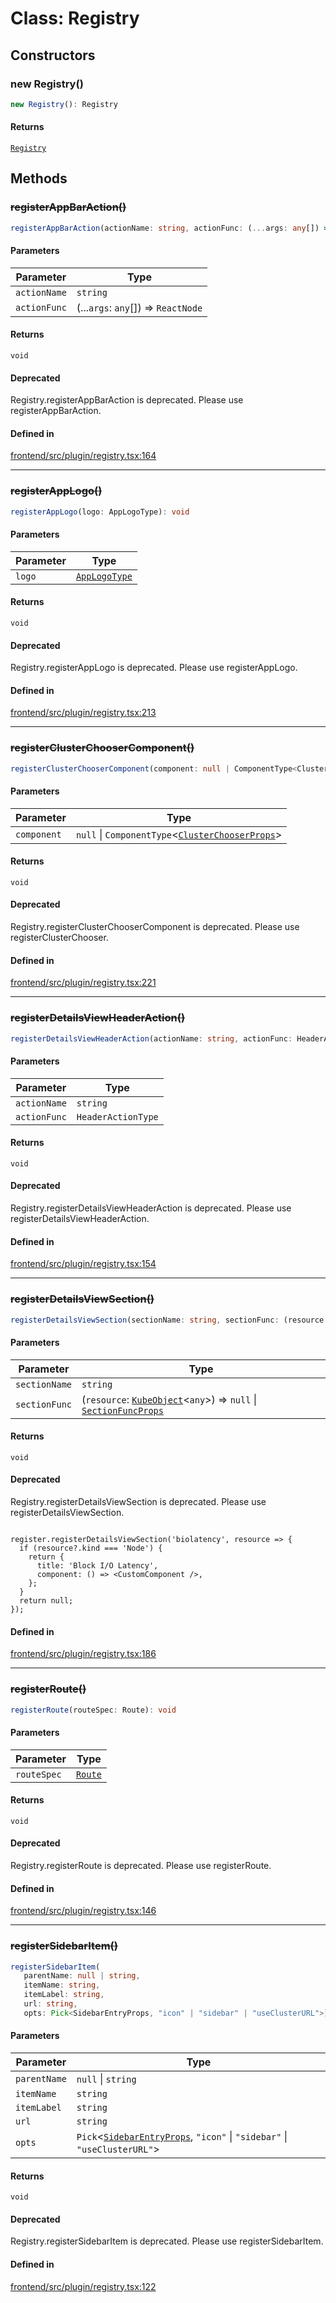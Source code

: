 # Class: Registry

## Constructors

### new Registry()

```ts
new Registry(): Registry
```

#### Returns

[`Registry`](Registry.md)

## Methods

### ~~registerAppBarAction()~~

```ts
registerAppBarAction(actionName: string, actionFunc: (...args: any[]) => ReactNode): void
```

#### Parameters

| Parameter | Type |
| ------ | ------ |
| `actionName` | `string` |
| `actionFunc` | (...`args`: `any`[]) => `ReactNode` |

#### Returns

`void`

#### Deprecated

Registry.registerAppBarAction is deprecated. Please use registerAppBarAction.

#### Defined in

[frontend/src/plugin/registry.tsx:164](https://github.com/headlamp-k8s/headlamp/blob/2481a1c9f2b4a69a9320466e7a455215b14b97b0/frontend/src/plugin/registry.tsx#L164)

***

### ~~registerAppLogo()~~

```ts
registerAppLogo(logo: AppLogoType): void
```

#### Parameters

| Parameter | Type |
| ------ | ------ |
| `logo` | [`AppLogoType`](../type-aliases/AppLogoType.md) |

#### Returns

`void`

#### Deprecated

Registry.registerAppLogo is deprecated. Please use registerAppLogo.

#### Defined in

[frontend/src/plugin/registry.tsx:213](https://github.com/headlamp-k8s/headlamp/blob/2481a1c9f2b4a69a9320466e7a455215b14b97b0/frontend/src/plugin/registry.tsx#L213)

***

### ~~registerClusterChooserComponent()~~

```ts
registerClusterChooserComponent(component: null | ComponentType<ClusterChooserProps>): void
```

#### Parameters

| Parameter | Type |
| ------ | ------ |
| `component` | `null` \| `ComponentType`\<[`ClusterChooserProps`](../interfaces/ClusterChooserProps.md)\> |

#### Returns

`void`

#### Deprecated

Registry.registerClusterChooserComponent is deprecated. Please use registerClusterChooser.

#### Defined in

[frontend/src/plugin/registry.tsx:221](https://github.com/headlamp-k8s/headlamp/blob/2481a1c9f2b4a69a9320466e7a455215b14b97b0/frontend/src/plugin/registry.tsx#L221)

***

### ~~registerDetailsViewHeaderAction()~~

```ts
registerDetailsViewHeaderAction(actionName: string, actionFunc: HeaderActionType): void
```

#### Parameters

| Parameter | Type |
| ------ | ------ |
| `actionName` | `string` |
| `actionFunc` | `HeaderActionType` |

#### Returns

`void`

#### Deprecated

Registry.registerDetailsViewHeaderAction is deprecated. Please use registerDetailsViewHeaderAction.

#### Defined in

[frontend/src/plugin/registry.tsx:154](https://github.com/headlamp-k8s/headlamp/blob/2481a1c9f2b4a69a9320466e7a455215b14b97b0/frontend/src/plugin/registry.tsx#L154)

***

### ~~registerDetailsViewSection()~~

```ts
registerDetailsViewSection(sectionName: string, sectionFunc: (resource: KubeObject<any>) => null | SectionFuncProps): void
```

#### Parameters

| Parameter | Type |
| ------ | ------ |
| `sectionName` | `string` |
| `sectionFunc` | (`resource`: [`KubeObject`](../../../lib/k8s/KubeObject/classes/KubeObject.md)\<`any`\>) => `null` \| [`SectionFuncProps`](../interfaces/SectionFuncProps.md) |

#### Returns

`void`

#### Deprecated

Registry.registerDetailsViewSection is deprecated. Please use registerDetailsViewSection.

```tsx

register.registerDetailsViewSection('biolatency', resource => {
  if (resource?.kind === 'Node') {
    return {
      title: 'Block I/O Latency',
      component: () => <CustomComponent />,
    };
  }
  return null;
});

```

#### Defined in

[frontend/src/plugin/registry.tsx:186](https://github.com/headlamp-k8s/headlamp/blob/2481a1c9f2b4a69a9320466e7a455215b14b97b0/frontend/src/plugin/registry.tsx#L186)

***

### ~~registerRoute()~~

```ts
registerRoute(routeSpec: Route): void
```

#### Parameters

| Parameter | Type |
| ------ | ------ |
| `routeSpec` | [`Route`](../../../lib/router/interfaces/Route.md) |

#### Returns

`void`

#### Deprecated

Registry.registerRoute is deprecated. Please use registerRoute.

#### Defined in

[frontend/src/plugin/registry.tsx:146](https://github.com/headlamp-k8s/headlamp/blob/2481a1c9f2b4a69a9320466e7a455215b14b97b0/frontend/src/plugin/registry.tsx#L146)

***

### ~~registerSidebarItem()~~

```ts
registerSidebarItem(
   parentName: null | string, 
   itemName: string, 
   itemLabel: string, 
   url: string, 
   opts: Pick<SidebarEntryProps, "icon" | "sidebar" | "useClusterURL">): void
```

#### Parameters

| Parameter | Type |
| ------ | ------ |
| `parentName` | `null` \| `string` |
| `itemName` | `string` |
| `itemLabel` | `string` |
| `url` | `string` |
| `opts` | `Pick`\<[`SidebarEntryProps`](../interfaces/SidebarEntryProps.md), `"icon"` \| `"sidebar"` \| `"useClusterURL"`\> |

#### Returns

`void`

#### Deprecated

Registry.registerSidebarItem is deprecated. Please use registerSidebarItem.

#### Defined in

[frontend/src/plugin/registry.tsx:122](https://github.com/headlamp-k8s/headlamp/blob/2481a1c9f2b4a69a9320466e7a455215b14b97b0/frontend/src/plugin/registry.tsx#L122)
